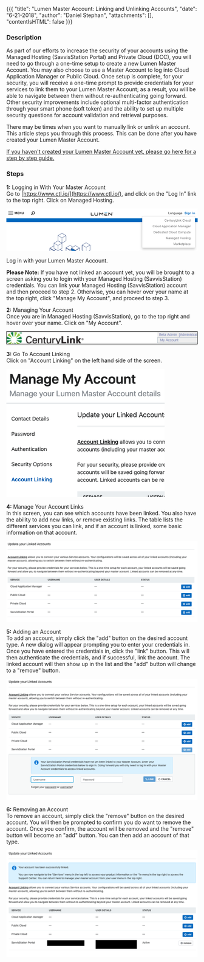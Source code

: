 {{{
  "title": "Lumen Master Account: Linking and Unlinking Accounts",
  "date": "6-21-2018",
  "author": "Daniel Stephan",
  "attachments": [],
  "contentIsHTML": false
}}}

### Description

As part of our efforts to increase the security of your accounts using the Managed Hosting (SavvisStation Portal) and Private Cloud (DCC), you will need to go through a one-time setup to create a new Lumen Master Account.  You may also choose to use a Master Account to log into Cloud Application Manager or Public Cloud.  Once setup is complete, for your security, you will receive a one-time prompt to provide credentials for your services to link them to your Lumen Master Account; as a result, you will be able to navigate between them without re-authenticating going forward. Other security improvements include optional multi-factor authentication through your smart phone (soft token) and the ability to set up multiple security questions for account validation and retrieval purposes.

There may be times when you want to manually link or unlink an account.  This article steps you through this process.  This can be done after you have created your Lumen Master Account.

[If you haven't created your Lumen Master Account yet, please go here for a step by step guide.](lumen-master-account-registration.md)

### Steps
**1:** Logging in With Your Master Account   
Go to [https://www.ctl.io/](https://www.ctl.io/), and click on the "Log In" link to the top right.  Click on Managed Hosting.

![lma-log-in.png](../../images/lma-log-in.png) 

Log in with your Lumen Master Account.

**Please Note:** If you have not linked an account yet, you will be brought to a screen asking you to login with your Managed Hosting (SavvisStation) credentials.  You can link your Managed Hosting (SavvisStation) account and then proceed to step 2.  Otherwise, you can hover over your name at the top right, click "Manage My Account", and proceed to step 3.

**2:** Managing Your Account  
Once you are in Managed Hosting (SavvisStation), go to the top right and hover over your name.  Click on "My Account".  

![lma-managed-hosting-my-account.png](../../images/lma-managed-hosting-my-account.png)

**3:** Go To Account Linking  
Click on "Account Linking" on the left hand side of the screen.  

![lma-laua-1.png](../../images/lma-laua-1.png)

**4:** Manage Your Account Links  
In this screen, you can see which accounts have been linked.  You also have the ability to add new links, or remove existing links.  The table lists the different services you can link, and if an account is linked, some basic information on that account.    

![lma-laua-2.png](../../images/lma-laua-2.png)

**5:** Adding an Account  
To add an account, simply click the "add" button on the desired account type.  A new dialog will appear prompting you to enter your credentials in.  Once you have entered the credentials in, click the "link" button.  This will then authenticate the credentials, and if successful, link the account.  The linked account will then show up in the list and the "add" button will change to a "remove" button.  

![lma-laua-3.png](../../images/lma-laua-3.png) 

**6:** Removing an Account  
To remove an account, simply click the "remove" button on the desired account.  You will then be prompted to confirm you do want to remove the account.  Once you confirm, the account will be removed and the "remove" button will become an "add" button. You can then add an account of that type.  

![lma-laua-4.png](../../images/lma-laua-4.png) 
